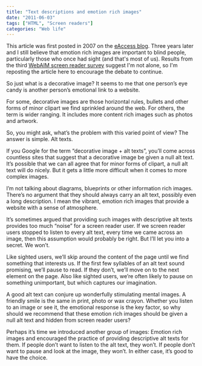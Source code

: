 ```yaml
---
title: "Text descriptions and emotion rich images"
date: "2011-06-03"
tags: ["HTML", "Screen readers"]
categories: "Web life"
---
```


This article was first posted in 2007 on the [eAccess blog](https://www.headstar.com/eablive/?p=106). Three years later and I still believe that emotion rich images are important to blind people, particularly those who once had sight (and that's most of us). Results from the third [WebAIM screen reader survey](https://webaim.org/projects/screenreadersurvey/#images) suggest I'm not alone, so I'm reposting the article here to encourage the debate to continue.

So just what is a decorative image? It seems to me that one person’s eye candy is another person’s emotional link to a website.

For some, decorative images are those horizontal rules, bullets and other forms of minor clipart we find sprinkled around the web. For others, the term is wider ranging. It includes more content rich images such as photos and artwork.

So, you might ask, what’s the problem with this varied point of view? The answer is simple. Alt texts.

If you Google for the term “decorative image + alt texts”, you’ll come across countless sites that suggest that a decorative image be given a null alt text. It’s possible that we can all agree that for minor forms of clipart, a null alt text will do nicely. But it gets a little more difficult when it comes to more complex images.

I’m not talking about diagrams, blueprints or other information rich images. There’s no argument that they should always carry an alt text, possibly even a long description. I mean the vibrant, emotion rich images that provide a website with a sense of atmosphere.

It’s sometimes argued that providing such images with descriptive alt texts provides too much “noise” for a screen reader user. If we screen reader users stopped to listen to every alt text, every time we came across an image, then this assumption would probably be right. But I’ll let you into a secret. We won’t.

Like sighted users, we’ll skip around the content of the page until we find something that interests us. If the first few syllables of an alt text sound promising, we’ll pause to read. If they don’t, we’ll move on to the next element on the page. Also like sighted users, we’re often likely to pause on something unimportant, but which captures our imagination.

A good alt text can conjure up wonderfully stimulating mental images. A friendly smile is the same in print, photo or wax crayon. Whether you listen to an image or see it, the emotional response is the key factor, so why should we recommend that these emotion rich images should be given a null alt text and hidden from screen reader users?

Perhaps it’s time we introduced another group of images: Emotion rich images and encouraged the practice of providing descriptive alt texts for them. If people don’t want to listen to the alt text, they won’t. If people don’t want to pause and look at the image, they won’t. In either case, it’s good to have the choice.
